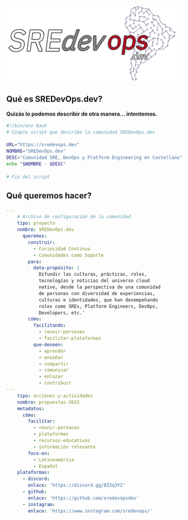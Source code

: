 ![SREDevOps.dev - Site Reliability Engineering, DevOps y Platform Engineering en Español](https://github.com/sredevopsdev/.github/raw/main/oldweb/logo-h.png)

## Qué es SREDevOps.dev?

__Quizás lo podemos describir de otra manera... intentemos.__

```bash
#!/bin/env bash
# Simple script que describe la comunidad SREDevOps.dev

URL="https://sredevops.dev"
NOMBRE="SREDevOps.dev"
DESC="Comunidad SRE, DevOps y Platform Engineering en Castellano"
echo "$NOMBRE - $DESC"
  
# Fin del script
```
## Qué queremos hacer?

```yaml
---
    # Archivo de configuración de la comunidad
    tipo: proyecto
    nombre: SREDevOps.dev
      queremos:
        construir:
          - Curiosidad Continua
          - Comunidades como Soporte
        para:
          data-propósito: | 
            Difundir las culturas, prácticas, roles,      
            tecnologías y noticias del universo cloud     
            native, desde la perspectiva de una comunidad 
            de personas con diversidad de experiencias,   
            culturas e identidades, que han desempeñando  
            roles como SREs, Platform Engineers, DevOps,  
            Developers, etc.'
        cómo:
          facilitando:
            - reunir-personas
            - facilitar-plataformas
          que-deseen:
            - aprender
            - enseñar
            - compartir
            - comunicar
            - enlazar
            - contribuir
---
    tipo: acciones-y-actividades
    nombre: propuestas-2023 
    metadatos:
      cómo:
        facilitar:
          - reunir-personas
          - plataformas
          - recursos-educativos
          - información relevante
        foco-en:
          - Latinoamérica
          - Español
    plataformas:
      - discord:
        enlace: 'https://discord.gg/8Z3q3Y2'
      - github:
        enlace: 'https://github.com/sredevopsdev'
      - instagram:
        enlace: 'https://www.instagram.com/sredevops/'

```
